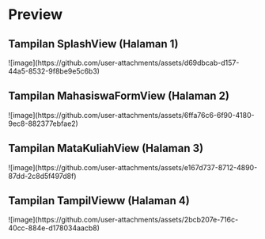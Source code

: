 <h1>Preview</h1>

<h2>Tampilan SplashView (Halaman 1)</h2>
![image](https://github.com/user-attachments/assets/d69dbcab-d157-44a5-8532-9f8be9e5c6b3)

<h2>Tampilan MahasiswaFormView (Halaman 2)</h2>
![image](https://github.com/user-attachments/assets/6ffa76c6-6f90-4180-9ec8-882377ebfae2)

<h2>Tampilan MataKuliahView (Halaman 3)</h2>
![image](https://github.com/user-attachments/assets/e167d737-8712-4890-87dd-2c8d5f497d8f)

<h2>Tampilan TampilVieww (Halaman 4)</h2>
![image](https://github.com/user-attachments/assets/2bcb207e-716c-40cc-884e-d178034aacb8)
